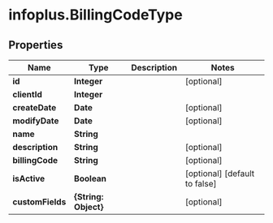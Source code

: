# infoplus.BillingCodeType

## Properties
Name | Type | Description | Notes
------------ | ------------- | ------------- | -------------
**id** | **Integer** |  | [optional] 
**clientId** | **Integer** |  | 
**createDate** | **Date** |  | [optional] 
**modifyDate** | **Date** |  | [optional] 
**name** | **String** |  | 
**description** | **String** |  | [optional] 
**billingCode** | **String** |  | [optional] 
**isActive** | **Boolean** |  | [optional] [default to false]
**customFields** | **{String: Object}** |  | [optional] 


